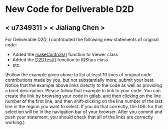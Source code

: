 # New Code for Deliverable D2D

## < u7349311 > < Jialiang Chen >

For Deliverable D2D, I contributed the following new statements of original code:

- Added the [makeControls()](https://gitlab.cecs.anu.edu.au/u7347610/comp1110-ass2-thu16a/-/blob/master/src/comp1110/ass2/gui/Viewer.java#L663-705) function to Viewer class
- Added the [D2DTest()](https://gitlab.cecs.anu.edu.au/u7347610/comp1110-ass2-thu16a/-/blob/master/src/comp1110/ass2/D2DTest.java#L30-61) function to IQStars class
- etc.
  
(Follow the example given above to list at least 10 lines of original code contributions made by you, but not substantially more; submit your best. Notice that the example above links directly to the code as well as providing a brief description.   Please follow that example to link to your code.  You can create the link by browsing your code in gitlab, and then clicking on the line number of the first line, and then shift-clicking on the line number of the last line in the region you want to select.  If you do that correctly, the URL for that selection will be in the navigation bar of your browser.  After you commit and push your statement, you should check that all of the links are correctly working.)